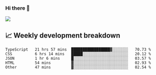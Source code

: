 ### Hi there 👋
<img align="center" src="https://github-readme-stats.vercel.app/api?username=Tumao727&show_icons=true&hide_title=true&theme=dracula" />


## 📈 Weekly development breakdown
<!--START_SECTION:waka-->

```text
TypeScript   21 hrs 57 mins  █████████████████▓░░░░░░░   70.73 %
CSS          6 hrs 14 mins   █████░░░░░░░░░░░░░░░░░░░░   20.12 %
JSON         1 hr 6 mins     █░░░░░░░░░░░░░░░░░░░░░░░░   03.57 %
HTML         54 mins         ▓░░░░░░░░░░░░░░░░░░░░░░░░   02.93 %
Other        47 mins         ▓░░░░░░░░░░░░░░░░░░░░░░░░   02.54 %
```

<!--END_SECTION:waka-->